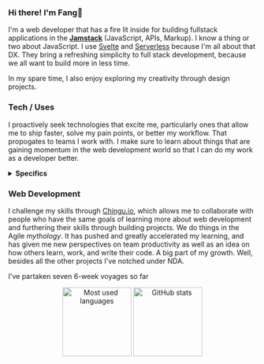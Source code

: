 ### Hi there! I'm Fang🦁

I'm a web developer that has a fire lit inside for building fullstack applications in the [**Jamstack**](https://jamstack.org/) (JavaScript, APIs, Markup). I know a thing or two about JavaScript. I use [Svelte](https://svelte.dev/) and [Serverless](https://serverless.css-tricks.com/about/) because I'm all about that DX. They bring a refreshing simplicity to full stack development, because we all want to build more in less time.

In my spare time, I also enjoy exploring my creativity through design projects.

### Tech / Uses

I proactively seek technologies that excite me, particularly ones that allow me to ship faster, solve my pain points, or better my workflow. That propogates to teams I work with. I make sure to learn about things that are gaining momentum in the web development world so that I can do my work as a developer better.

<details>
  <summary><strong>Specifics</strong></summary>
  I like to employ a large array of tools and learn whatever I need.

  <p>
    As aforementioned I heavily use Svelte, and while it does lack the maturity of a larger
    ecosystem Svelte developers will tell you that the satisfaction from
    using it is off the charts. People are missing out. I utilize <a
      href="https://kit.svelte.dev/">Svelte Kit</a
    > as my main web app framework because of its powerful modern workflow. Its concept 
    of adapters allows it to be a static site generator and/or full stack serverless
    framework depending on the project's needs.
  </p>
  <p>
    My favorite database is <a href="https://fauna.com/">Fauna</a> as it is
    truly a pleasure to work with in a serverless context. Fauna Query Language
    is very flexible. Although a bit verbose with its procedural nature, but that's why the
    <a href="https://graphql.org/">GraphQL</a> API is so much fun... It's just that since
    Fauna makes database work go by so quick, I can only spend most of my time in
    the frontend. Literal suffering from success.
  </p>
  <p>
    I mainly deploy my Jamstack projects through <a href="https://www.netlify.com/">Netlify</a> or <a href="https://pages.cloudflare.com/">Cloudflare Pages</a>. For backend oriented projects I use Cloudflare Workers which operates on V8 isolates (although I just use Node if no online functionality is required).
  </p>

  These are some that I no longer actively peruse, has-beens essentially (though I don't dislike them), in chronological order:

  <ol>
    <li>
      React & <a href="https://www.gatsbyjs.com/">Gatsby</a> +
      <a href="https://chakra-ui.com/">Chakra-UI</a> — I've been in the React ecosystem,
      but have moved onto Svelte & Svelte Kit + TailwindCSS as my main frontend/fullstack
      tool as I feel it's much easier to reason with.
    </li>
    <li>
      <a href="https://sapper.svelte.dev/">Sapper</a>,
      <a href="https://elderguide.com/tech/elderjs/">Elder.js</a>,
      <a href="https://routify.dev/">Routify</a>. As mentioned, I currently
      build most everything in Svelte Kit due to its usage of an unbundler
      (Vite).
    </li>
  </ol>
</details>


### Web Development

I challenge my skills through [Chingu.io](https://www.chingu.io/), which allows me to collaborate with people who have the same goals of learning more about web development and furthering their skills through building projects. We do things in the Agile *mythology*. It has pushed and greatly accelerated my learning, and has given me new perspectives on team productivity as well as an idea on how others learn, work, and write their code. A big part of my growth. Well, besides all the other projects I've notched under NDA.

I've partaken seven 6-week voyages so far
<!--
, here're some of them (partially pinned):  
[**🚀 DShift**](https://dshift.netlify.app/) [v28-svelte-team-09](https://github.com/chingu-voyages/v28-svelte-team-09) — A blazing fast shift management web app sporting a surprisingly simple interface. Built w/ Svelte Kit & Tailwind.  
[**🎼 Bear Class**](https://bearclass.netlify.app/) [v26-bears-team-07](https://github.com/chingu-voyages/v26-bears-team-07) — A Google Classroom clone using Svelte, Routify, and GraphQL w/ FaunaDB.  
[**📃 Toucan Recipes**](https://toucanrecipes.netlify.app/) [v20-toucans-team-01](https://github.com/chingu-voyages/v20-toucans-team-01)  — A Jamstack recipe app using React, Gatsby, and Chakra-UI.  
[**☕ Bear Coffee**](https://bearcoffee.netlify.app/) [v24-bears-team-05](https://github.com/chingu-voyages/v24-bears-team-05)  — A free e-commerce demo using Svelte, Elder.js, and Stripe.
-->

<p align="center">
  <img height="140" src="https://github-astats-one-khaki.vercel.app/api/top-langs/?username=armchair-traveller&layout=compact&hide=makefile&theme=nord" alt="Most used languages" />
  <img height="140" src="https://github-stats-one-khaki.vercel.app/api?username=armchair-traveller&show_icons=true&count_private=true&hide=stars,prs&theme=nord" alt="GitHub stats" />
</p>
